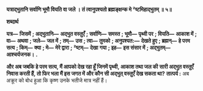 **यत्राद्भुतानि सर्वाणि भूमौ वियति वा जले ।** **तं त्वानुपश्यतो ब्रह्मङ्क्षन्क मे ²ष्टमिहाद्भुतम् ॥ ५॥** 

**शब्दार्थ** 

**यत्र—** **जिसमें** **; अद्भुतानि—** **अद्भुत वस्तुएँ** **; सर्वाणि—** **समस्त** **; भूमौ—** **पृथ्वी पर** **; वियति—** **आकाश में** **; वा—** **अथवा** **; जले—** **जल में** **; तम्—** **उस** **; त्वा—** **तुमको** **; अनुपश्यत:—** **देखते हुए** **; ब्रह्मन्—** **हे परम सत्य** **; किम्—** **क्या** **; मे—** **मेरे द्वारा** **; ²ष्टम्—** **देखा** **गया** **; इह—** **इस संसार में** **; अद्भुतम्—** **आश्चर्यजनक।** **.** 

**और अब जबकि हे परम सत्य, मैं आपको देख रहा हूँ जिनमें पृथ्वी, आकाश तथा जल की** **सारी अद्भुत वस्तुएँ निवास करती हैं, तो फिर भला मैं इस जगत में और कौन सी अद्भुत् वस्तुएँ** **देख सकता था?** **तात्पर्य :** अब अक्रूर को बोध हुआ कि कृष्ण उनके भतीजे मात्र नहीं हैं।  